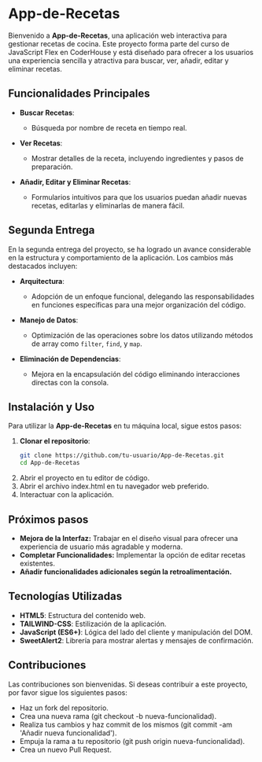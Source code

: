 # App-de-Recetas

Bienvenido a **App-de-Recetas**, una aplicación web interactiva para gestionar recetas de cocina. Este proyecto forma parte del curso de JavaScript Flex en CoderHouse y está diseñado para ofrecer a los usuarios una experiencia sencilla y atractiva para buscar, ver, añadir, editar y eliminar recetas.

## Funcionalidades Principales

- **Buscar Recetas**:
  - Búsqueda por nombre de receta en tiempo real.

- **Ver Recetas**:
  - Mostrar detalles de la receta, incluyendo ingredientes y pasos de preparación.

- **Añadir, Editar y Eliminar Recetas**:
  - Formularios intuitivos para que los usuarios puedan añadir nuevas recetas, editarlas y eliminarlas de manera fácil.

## Segunda Entrega

En la segunda entrega del proyecto, se ha logrado un avance considerable en la estructura y comportamiento de la aplicación. Los cambios más destacados incluyen:

- **Arquitectura**:
  - Adopción de un enfoque funcional, delegando las responsabilidades en funciones específicas para una mejor organización del código.
  
- **Manejo de Datos**:
  - Optimización de las operaciones sobre los datos utilizando métodos de array como `filter`, `find`, y `map`.

- **Eliminación de Dependencias**:
  - Mejora en la encapsulación del código eliminando interacciones directas con la consola.

## Instalación y Uso

Para utilizar la **App-de-Recetas** en tu máquina local, sigue estos pasos:

1. **Clonar el repositorio**:
   ```bash
   git clone https://github.com/tu-usuario/App-de-Recetas.git
   cd App-de-Recetas
   

2. Abrir el proyecto en tu editor de código.
3. Abrir el archivo index.html en tu navegador web preferido.
4. Interactuar con la aplicación.

## Próximos pasos
- **Mejora de la Interfaz:** Trabajar en el diseño visual para ofrecer una experiencia de usuario más agradable y moderna.
- **Completar Funcionalidades:** Implementar la opción de editar recetas existentes.
- **Añadir funcionalidades adicionales según la retroalimentación.**

## Tecnologías Utilizadas
- **HTML5**: Estructura del contenido web.
- **TAILWIND-CSS**: Estilización de la aplicación.
- **JavaScript (ES6+)**: Lógica del lado del cliente y manipulación del DOM.
- **SweetAlert2**: Librería para mostrar alertas y mensajes de confirmación.

## Contribuciones
Las contribuciones son bienvenidas. Si deseas contribuir a este proyecto, por favor sigue los siguientes pasos:

- Haz un fork del repositorio.
- Crea una nueva rama (git checkout -b nueva-funcionalidad).
- Realiza tus cambios y haz commit de los mismos (git commit -am 'Añadir nueva funcionalidad').
- Empuja la rama a tu repositorio (git push origin nueva-funcionalidad).
- Crea un nuevo Pull Request.
